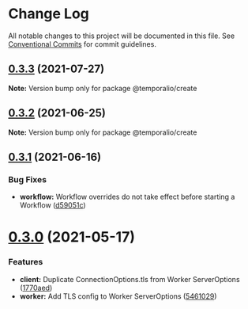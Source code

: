 # Change Log

All notable changes to this project will be documented in this file.
See [Conventional Commits](https://conventionalcommits.org) for commit guidelines.

## [0.3.3](https://github.com/temporalio/sdk-node/compare/@temporalio/create@0.3.2...@temporalio/create@0.3.3) (2021-07-27)

**Note:** Version bump only for package @temporalio/create





## [0.3.2](https://github.com/temporalio/sdk-node/compare/@temporalio/create@0.3.1...@temporalio/create@0.3.2) (2021-06-25)

**Note:** Version bump only for package @temporalio/create





## [0.3.1](https://github.com/temporalio/sdk-node/compare/@temporalio/create@0.3.0...@temporalio/create@0.3.1) (2021-06-16)


### Bug Fixes

* **workflow:** Workflow overrides do not take effect before starting a Workflow ([d59051c](https://github.com/temporalio/sdk-node/commit/d59051c732e961100ba75fdc431b742a489cfebb))





# [0.3.0](https://github.com/temporalio/sdk-node/compare/@temporalio/create@0.2.0...@temporalio/create@0.3.0) (2021-05-17)


### Features

* **client:** Duplicate ConnectionOptions.tls from Worker ServerOptions ([1770aed](https://github.com/temporalio/sdk-node/commit/1770aed69c598eed48f2a1bc4b9421ecea41c0d7))
* **worker:** Add TLS config to Worker ServerOptions ([5461029](https://github.com/temporalio/sdk-node/commit/5461029c07cd91680756671c4a6fd1e32d7888f6))
